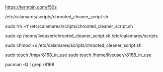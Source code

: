 
https://termbin.com/f50s

/etc/calamares/scripts/chrooted_cleaner_script.sh

sudo rm -rf /etc/calamares/scripts/chrooted_cleaner_script.sh

sudo cp /home/liveuser/chrooted_cleaner_script.sh /etc/calamares/scripts

sudo chmod +x /etc/calamares/scripts/chrooted_cleaner_script.sh

sudo touch /tmp/r8168_in_use
sudo touch /home/liveuser/r8168_in_use

pacman -Q | grep r8168
